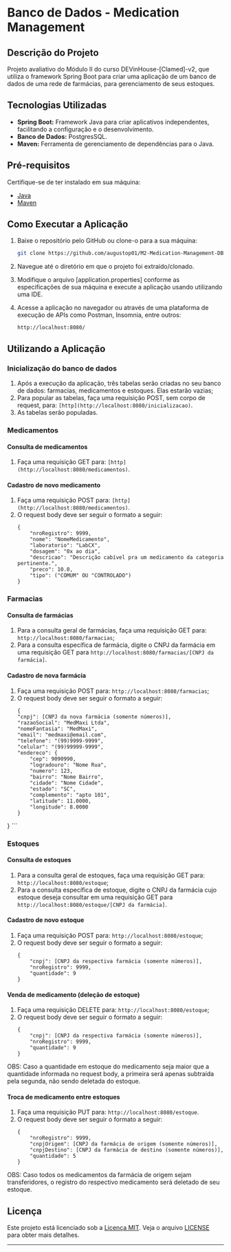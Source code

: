 # Banco de Dados - Medication Management

## Descrição do Projeto

Projeto avaliativo do Módulo II do curso DEVinHouse-[Clamed]-v2, que utiliza o framework Spring Boot para criar uma aplicação de um banco de dados de uma rede de farmácias, para gerenciamento de seus estoques.

## Tecnologias Utilizadas

- **Spring Boot:** Framework Java para criar aplicativos independentes, facilitando a configuração e o desenvolvimento.
- **Banco de Dados:** PostgresSQL.
- **Maven:** Ferramenta de gerenciamento de dependências para o Java.

## Pré-requisitos

Certifique-se de ter instalado em sua máquina:

- [Java](https://www.oracle.com/java/technologies/javase-downloads.html)
- [Maven](https://maven.apache.org/download.cgi)

## Como Executar a Aplicação

1. Baixe o repositório pelo GitHub ou clone-o para a sua máquina:

   ```bash
   git clone https://github.com/augustop01/M2-Medication-Management-DB.git
   ```

2. Navegue até o diretório em que o projeto foi extraído/clonado.

3. Modifique o arquivo [application.properties] conforme as especificações de sua máquina e execute a aplicação usando utilizando uma IDE.

4. Acesse a aplicação no navegador ou através de uma plataforma de execução de APIs como Postman, Insomnia, entre outros:

   ```
   http://localhost:8080/
   ```

## Utilizando a Aplicação

### Inicialização do banco de dados

1. Após a execução da aplicação, três tabelas serão criadas no seu banco de dados: farmacias, medicamentos e estoques. Elas estarão vazias;
2. Para popular as tabelas, faça uma requisição POST, sem corpo de request, para: `[http](http://localhost:8080/inicializacao)`.
3. As tabelas serão populadas.

### Medicamentos
#### Consulta de medicamentos

1. Faça uma requisição GET para: `[http](http://localhost:8080/medicamentos)`.
   
#### Cadastro de novo medicamento

1. Faça uma requisição POST para: `[http](http://localhost:8080/medicamentos)`.
2. O request body deve ser seguir o formato a seguir:
    ```
    {
        "nroRegistro": 9999,
        "nome": "NomeMedicamento",
        "laboratorio": "LabCX",
        "dosagem": "0x ao dia",
        "descricao": "Descrição cabível pra um medicamento da categoria pertinente.",
        "preco": 10.0,
        "tipo": ("COMUM" OU "CONTROLADO")
    }
    ```
    
### Farmacias
#### Consulta de farmácias

1. Para a consulta geral de farmácias, faça uma requisição GET para: `http://localhost:8080/farmacias`;
2. Para a consulta específica de farmácia, digite o CNPJ da farmácia em uma requisição GET para `http://localhost:8080/farmacias/[CNPJ da farmácia]`.

#### Cadastro de nova farmácia

1. Faça uma requisição POST para: `http://localhost:8080/farmacias`;
2. O request body deve ser seguir o formato a seguir:
    ```
    {
    "cnpj": [CNPJ da nova farmácia (somente números)],
    "razaoSocial": "MedMaxi Ltda",
    "nomeFantasia": "MedMaxi",
    "email": "medmaxi@email.com",
    "telefone": "(99)9999-9999",
    "celular": "(99)99999-9999",
    "endereco": {
        "cep": 9090990,
        "logradouro": "Nome Rua",
        "numero": 123,
        "bairro": "Nome Bairro",
        "cidade": "Nome Cidade",
        "estado": "SC",
        "complemento": "apto 101",
        "latitude": 11.0000,
        "longitude": 8.0000
    }
}
    ```

### Estoques
#### Consulta de estoques

1. Para a consulta geral de estoques, faça uma requisição GET para: `http://localhost:8080/estoque`;
2. Para a consulta específica de estoque, digite o CNPJ da farmácia cujo estoque deseja consultar em uma requisição GET para `http://localhost:8080/estoque/[CNPJ da farmácia]`.

#### Cadastro de novo estoque

1. Faça uma requisição POST para: `http://localhost:8080/estoque`;
2. O request body deve ser seguir o formato a seguir:
    ```
    {
        "cnpj": [CNPJ da respectiva farmácia (somente números)],
        "nroRegistro": 9999,
        "quantidade": 9
    }
    ```

#### Venda de medicamento (deleção de estoque)

1. Faça uma requisição DELETE para: `http://localhost:8080/estoque`;
2.  O request body deve ser seguir o formato a seguir:
    ```
    {
        "cnpj": [CNPJ da respectiva farmácia (somente números)],
        "nroRegistro": 9999,
        "quantidade": 9
    }
    ```
    
OBS: Caso a quantidade em estoque do medicamento seja maior que a quantidade informada no request body, a primeira será apenas subtraída pela segunda, não sendo deletada do estoque.

#### Troca de medicamento entre estoques

1. Faça uma requisição PUT para: `http://localhost:8080/estoque`.
2. O request body deve ser seguir o formato a seguir:
    ```
    {
        "nroRegistro": 9999,
        "cnpjOrigem": [CNPJ da farmácia de origem (somente números)],
        "cnpjDestino": [CNPJ da farmácia de destino (somente números)],
        "quantidade": 5
    }
    ```

OBS: Caso todos os medicamentos da farmácia de origem sejam transferidores, o registro do respectivo medicamento será deletado de seu estoque.

## Licença

Este projeto está licenciado sob a [Licença MIT](LICENSE). Veja o arquivo [LICENSE](LICENSE) para obter mais detalhes.

---
